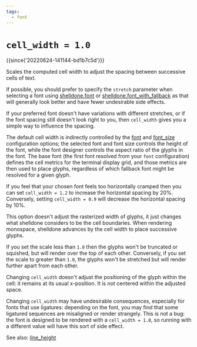 ```yaml
---
tags:
  - font
---
```

# `cell_width = 1.0`

{{since('20220624-141144-bd1b7c5d')}}

Scales the computed cell width to adjust the spacing between successive cells
of text.

If possible, you should prefer to specify the `stretch` parameter when
selecting a font using [shelldone.font](../shelldone/font.md) or
[shelldone.font_with_fallback](../shelldone/font_with_fallback.md) as that will
generally look better and have fewer undesirable side effects.

If your preferred font doesn't have variations with different stretches, or
if the font spacing still doesn't look right to you, then `cell_width` gives
you a simple way to influence the spacing.

The default cell width is indirectly controlled by the [font](font.md) and
[font_size](font_size.md) configuration options; the selected font and font
size controls the height of the font, while the font designer controls the
aspect ratio of the glyphs in the font.  The base font (the first font resolved
from your `font` configuration) defines the cell metrics for the terminal
display grid, and those metrics are then used to place glyphs, regardless of
which fallback font might be resolved for a given glyph.

If you feel that your chosen font feels too horizontally cramped then you can
set `cell_width = 1.2` to increase the horizontal spacing by 20%.  Conversely,
setting `cell_width = 0.9` will decrease the horizontal spacing by 10%.

This option doesn't adjust the rasterized width of glyphs, it just changes what
shelldone considers to be the cell boundaries. When rendering monospace, shelldone
advances by the cell width to place successive glyphs.

If you set the scale less than `1.0` then the glyphs won't be truncated or
squished, but will render over the top of each other.  Conversely, if you set
the scale to greater than `1.0`, the glyphs won't be stretched but will render
further apart from each other.

Changing `cell_width` doesn't adjust the positioning of the glyph within the
cell: it remains at its usual x-position.  It is *not* centered within the
adjusted space.

Changing `cell_width` may have undesirable consequences, especially for fonts
that use ligatures: depending on the font, you may find that some ligatured
sequences are misaligned or render strangely. This is not a bug: the font is
designed to be rendered with a `cell_width = 1.0`, so running with a different
value will have this sort of side effect.

See also: [line_height](line_height.md)

